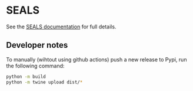 # SEALS

See the [SEALS documentation](https://justinandrewjohnson.com/earth_economy_devstack/seals_overview.html) for full details.

## Developer notes

To manually (wihtout using github actions) push a new release to Pypi, run the following command:

```bash
python -m build
python -m twine upload dist/*
```